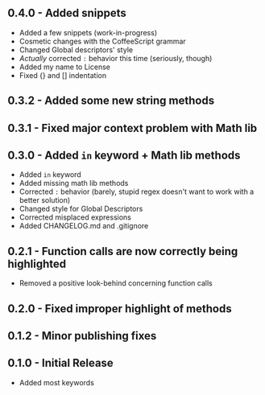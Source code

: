 ## 0.4.0 - Added snippets
- Added a few snippets (work-in-progress)
- Cosmetic changes with the CoffeeScript grammar
- Changed Global descriptors' style
- *Actually* corrected `:` behavior this time (seriously, though)
- Added my name to License
- Fixed {} and [] indentation

## 0.3.2 - Added some new string methods

## 0.3.1 - Fixed major context problem with Math lib

## 0.3.0 - Added `in` keyword + Math lib methods
- Added `in` keyword
- Added missing math lib methods
- Corrected `:` behavior (barely, stupid regex doesn't want to work with a better solution)
- Changed style for Global Descriptors
- Corrected misplaced expressions
- Added CHANGELOG.md and .gitignore

## 0.2.1 - Function calls are now correctly being highlighted
- Removed a positive look-behind concerning function calls

## 0.2.0 - Fixed improper highlight of methods

## 0.1.2 - Minor publishing fixes

## 0.1.0 - Initial Release
- Added most keywords
